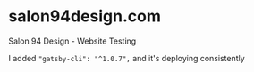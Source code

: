 # salon94design.com
Salon 94 Design - Website
Testing

I added `"gatsby-cli": "^1.0.7",` and it's deploying consistently
